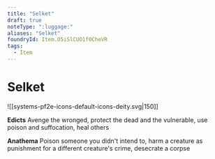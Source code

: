 ```yaml
---
title: "Selket"
draft: true
noteType: ":luggage:"
aliases: "Selket"
foundryId: Item.O5iSlCUO1f0CheVR
tags:
  - Item
---
```


# Selket
![[systems-pf2e-icons-default-icons-deity.svg|150]]

**Edicts** Avenge the wronged, protect the dead and the vulnerable, use poison and suffocation, heal others

**Anathema** Poison someone you didn't intend to, harm a creature as punishment for a different creature's crime, desecrate a corpse

